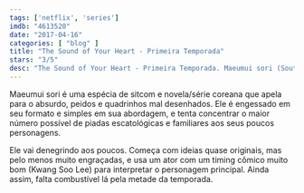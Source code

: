 ```yaml
---
tags: ['netflix', 'series']
imdb: "4613520"
date: "2017-04-16"
categories: [ "blog" ]
title: "The Sound of Your Heart - Primeira Temporada"
stars: "3/5"
desc: "The Sound of Your Heart - Primeira Temporada. Maeumui sori (South Korea, 2016). Dirigido por Byung-Hoon Ha. Escrito por Byung-Hoon Lee. Com Kwang Soo Lee (Cho Seok), Dae-Myung Kim (Cho Jun), So-Min Jung (Ae-bong), Byeong-ok Kim (Cho Cheol-wang), Mi-kyung Kim (Kwon Jeong-kwon)."
---
```

Maeumui sori é uma espécia de sitcom e novela/série coreana que apela para o absurdo, peidos e quadrinhos mal desenhados. Ele é engessado em seu formato e simples em sua abordagem, e tenta concentrar o maior número possível de piadas escatológicas e familiares aos seus poucos personagens.

Ele vai denegrindo aos poucos. Começa com ideias quase originais, mas pelo menos muito engraçadas, e usa um ator com um timing cômico muito bom (Kwang Soo Lee) para interpretar o personagem principal. Ainda assim, falta combustível lá pela metade da temporada.
